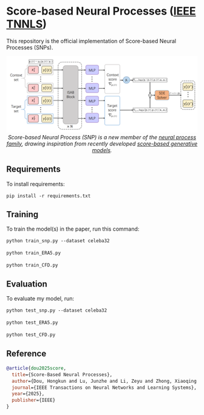 # Score-based Neural Processes ([IEEE TNNLS](https://ieeexplore.ieee.org/abstract/document/10847300))

This repository is the official implementation of Score-based Neural Processes (SNPs). 

<p align="center">
<img src="assets/snp.PNG" width="1000">
<br>
<em> Score-based Neural Process (SNP) is a new member of the <a href="https://yanndubs.github.io/Neural-Process-Family/text/Intro.html">neural process family</a>, drawing inspiration from recently developed <a href="https://arxiv.org/pdf/2011.13456">score-based generative models</a>. </em>
</p>

## Requirements

To install requirements:

```setup
pip install -r requirements.txt
```

## Training

To train the model(s) in the paper, run this command:

```train
python train_snp.py --dataset celeba32

python train_ERA5.py 

python train_CFD.py 
```


## Evaluation

To evaluate my model, run:

```eval
python test_snp.py --dataset celeba32

python test_ERA5.py 

python test_CFD.py 
```

## Reference

```bibtex
@article{dou2025score,
  title={Score-Based Neural Processes},
  author={Dou, Hongkun and Lu, Junzhe and Li, Zeyu and Zhong, Xiaoqing and Yao, Wen and Yang, Lijun and Deng, Yue},
  journal={IEEE Transactions on Neural Networks and Learning Systems},
  year={2025},
  publisher={IEEE}
}
```
